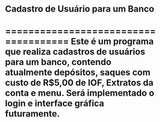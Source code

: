 # Cadastro de Usuário para um Banco

=====================================
Este é um programa que realiza cadastros de usuários para um banco, contendo atualmente depósitos, saques com custo de R$5,00 de IOF, Extratos da conta e menu.
Será implementado o login e interface gráfica futuramente.
===

